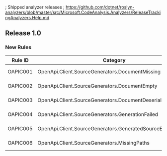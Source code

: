 ; Shipped analyzer releases
; https://github.com/dotnet/roslyn-analyzers/blob/master/src/Microsoft.CodeAnalysis.Analyzers/ReleaseTrackingAnalyzers.Help.md

## Release 1.0

### New Rules

| Rule ID  | Category                                                      | Severity | Notes                                                                                            |
| -------- | ------------------------------------------------------------- | -------- | ------------------------------------------------------------------------------------------------ |
| OAPIC001 | OpenApi.Client.SourceGenerators.DocumentMissing               | Error    | See [OAPIC001 Documentation](https://github.com/lepoco/openapi.client/documentation/OAPIC001.md) |
| OAPIC002 | OpenApi.Client.SourceGenerators.DocumentEmpty                 | Error    | See [OAPIC002 Documentation](https://github.com/lepoco/openapi.client/documentation/OAPIC002.md) |
| OAPIC003 | OpenApi.Client.SourceGenerators.DocumentDeserializationFailed | Error    | See [OAPIC003 Documentation](https://github.com/lepoco/openapi.client/documentation/OAPIC003.md) |
| OAPIC004 | OpenApi.Client.SourceGenerators.GenerationFailed              | Error    | See [OAPIC004 Documentation](https://github.com/lepoco/openapi.client/documentation/OAPIC004.md) |
| OAPIC005 | OpenApi.Client.SourceGenerators.GeneratedSourceEmpty          | Error    | See [OAPIC005 Documentation](https://github.com/lepoco/openapi.client/documentation/OAPIC005.md) |
| OAPIC006 | OpenApi.Client.SourceGenerators.MissingPaths                  | Error    | See [OAPIC006 Documentation](https://github.com/lepoco/openapi.client/documentation/OAPIC006.md) |
